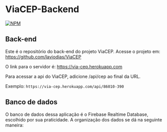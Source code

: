 # ViaCEP-Backend

[![NPM](https://img.shields.io/npm/l/react)](https://github.com/laviodias/ViaCEP-Backend/blob/main/LICENSE) 

## Back-end

Este é o repositório do back-end do projeto ViaCEP. Acesse o projeto em: https://github.com/laviodias/ViaCEP

O link para o servidor é: https://via-cep.herokuapp.com

Para acessar a api do ViaCEP, adicione /api/cep ao final da URL.

Exemplo: `https://via-cep.herokuapp.com/api/86010-390`

## Banco de dados

O banco de dados dessa aplicação é o Firebase Realtime Database, escolhido por sua praticidade. A organização dos dados se dá na seguinte maneira:



